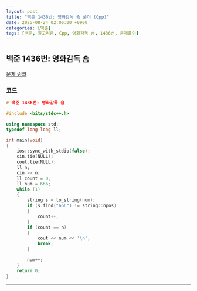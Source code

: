 ```yaml
---
layout: post
title: "백준 1436번: 영화감독 숌 풀이 (Cpp)"
date: 2025-08-24 02:00:00 +0900
categories: [백준]
tags: [백준, 알고리즘, Cpp, 영화감독 숌, 1436번, 문제풀이]
---
```


## 백준 1436번: 영화감독 숌

[문제 링크](https://www.acmicpc.net/problem/1436)

### 코드

```cpp
# 백준 1436번: 영화감독 숌 

#include <bits/stdc++.h>

using namespace std;
typedef long long ll;

int main(void)
{
    ios::sync_with_stdio(false);
    cin.tie(NULL);
    cout.tie(NULL);
    ll n;
    cin >> n;
    ll count = 0;
    ll num = 666;
    while (1)
    {
        string s = to_string(num);
        if (s.find("666") != string::npos)
        {
            count++;
        }
        if (count == n)
        {
            cout << num << '\n';
            break;
        }

        num++;
    }
    return 0;
}
```
---
